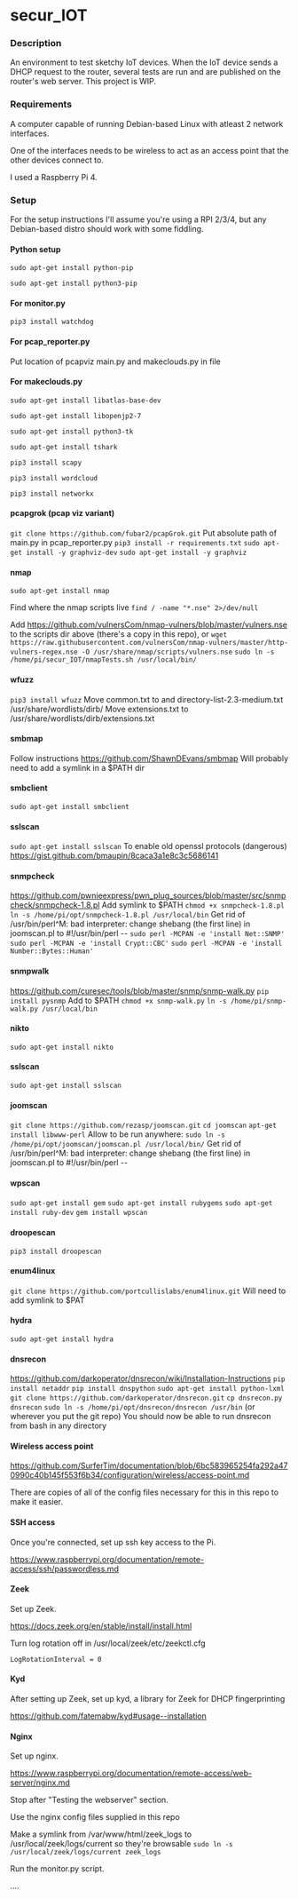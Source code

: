 # secur_IOT

### Description

An environment to test sketchy IoT devices. When the IoT device sends a DHCP request to the router, several tests are run and are published on the router's web server. This project is WIP.

### Requirements

A computer capable of running Debian-based Linux with atleast 2 network interfaces.

One of the interfaces needs to be wireless to act as an access point that the other devices connect to.

I used a Raspberry Pi 4.

### Setup

For the setup instructions I'll assume you're using a RPI 2/3/4, but any Debian-based distro should work with some fiddling.

#### Python setup

`sudo apt-get install python-pip`

`sudo apt-get install python3-pip`

#### For monitor.py
`pip3 install watchdog`

#### For pcap_reporter.py
Put location of pcapviz main.py and makeclouds.py in file

#### For makeclouds.py
`sudo apt-get install libatlas-base-dev`

`sudo apt-get install libopenjp2-7`

`sudo apt-get install python3-tk `

`sudo apt-get install tshark`

`pip3 install scapy`

`pip3 install wordcloud`

`pip3 install networkx`

#### pcapgrok (pcap viz variant)
`git clone https://github.com/fubar2/pcapGrok.git`
Put absolute path of main.py in pcap_reporter.py
`pip3 install -r requirements.txt`
`sudo apt-get install -y graphviz-dev`
`sudo apt-get install -y graphviz`

#### nmap

`sudo apt-get install nmap`

Find where the nmap scripts live `find / -name "*.nse" 2>/dev/null`

Add https://github.com/vulnersCom/nmap-vulners/blob/master/vulners.nse to the scripts dir above (there's a copy in this repo), or
`wget https://raw.githubusercontent.com/vulnersCom/nmap-vulners/master/http-vulners-regex.nse -O /usr/share/nmap/scripts/vulners.nse`
`sudo ln -s /home/pi/secur_IOT/nmapTests.sh /usr/local/bin/`

#### wfuzz
`pip3 install wfuzz`
Move common.txt to and directory-list-2.3-medium.txt /usr/share/wordlists/dirb/
Move extensions.txt to /usr/share/wordlists/dirb/extensions.txt

#### smbmap
Follow instructions https://github.com/ShawnDEvans/smbmap
Will probably need to add a symlink in a $PATH dir

#### smbclient
`sudo apt-get install smbclient`

#### sslscan
`sudo apt-get install sslscan`
To enable old openssl protocols (dangerous) https://gist.github.com/bmaupin/8caca3a1e8c3c5686141

#### snmpcheck 
https://github.com/pwnieexpress/pwn_plug_sources/blob/master/src/snmpcheck/snmpcheck-1.8.pl
Add symlink to $PATH
`chmod +x snmpcheck-1.8.pl`
`ln -s /home/pi/opt/snmpcheck-1.8.pl /usr/local/bin`
Get rid of /usr/bin/perl^M: bad interpreter: change shebang (the first line) in joomscan.pl to #!/usr/bin/perl --
`sudo perl -MCPAN -e 'install Net::SNMP'`
`sudo perl -MCPAN -e 'install Crypt::CBC'`
`sudo perl -MCPAN -e 'install Number::Bytes::Human' `

#### snmpwalk
https://github.com/curesec/tools/blob/master/snmp/snmp-walk.py
`pip install pysnmp`
Add to $PATH
`chmod +x snmp-walk.py`
`ln -s /home/pi/snmp-walk.py /usr/local/bin`

#### nikto
`sudo apt-get install nikto`

#### sslscan
`sudo apt-get install sslscan`

#### joomscan
`git clone https://github.com/rezasp/joomscan.git`
`cd joomscan`
`apt-get install libwww-perl`
Allow to be run anywhere: 
`sudo ln -s /home/pi/opt/joomscan/joomscan.pl /usr/local/bin/`
Get rid of /usr/bin/perl^M: bad interpreter: change shebang (the first line) in joomscan.pl to #!/usr/bin/perl --


#### wpscan
`sudo apt-get install gem`
`sudo apt-get install rubygems`
`sudo apt-get install ruby-dev`
`gem install wpscan`

#### droopescan
`pip3 install droopescan`

#### enum4linux
`git clone https://github.com/portcullislabs/enum4linux.git`
Will need to add symlink to $PAT

#### hydra
`sudo apt-get install hydra`

#### dnsrecon
https://github.com/darkoperator/dnsrecon/wiki/Installation-Instructions
`pip install netaddr`
`pip install dnspython`
`sudo apt-get install python-lxml`
`git clone https://github.com/darkoperator/dnsrecon.git`
`cp dnsrecon.py dnsrecon`
`sudo ln -s /home/pi/opt/dnsrecon/dnsrecon /usr/bin` (or wherever you put the git repo)
You should now be able to run dnsrecon from bash in any directory

#### Wireless access point
https://github.com/SurferTim/documentation/blob/6bc583965254fa292a470990c40b145f553f6b34/configuration/wireless/access-point.md

There are copies of all of the config files necessary for this in this repo to make it easier.

#### SSH access

Once you're connected, set up ssh key access to the Pi.

https://www.raspberrypi.org/documentation/remote-access/ssh/passwordless.md

#### Zeek
Set up Zeek.

https://docs.zeek.org/en/stable/install/install.html

Turn log rotation off in /usr/local/zeek/etc/zeekctl.cfg

`LogRotationInterval = 0`

#### Kyd

After setting up Zeek, set up kyd, a library for Zeek for DHCP fingerprinting

https://github.com/fatemabw/kyd#usage--installation

#### Nginx
Set up nginx.

https://www.raspberrypi.org/documentation/remote-access/web-server/nginx.md

Stop after "Testing the webserver" section.

Use the nginx config files supplied in this repo

Make a symlink from /var/www/html/zeek_logs to /usr/local/zeek/logs/current so they're browsable
`sudo ln -s /usr/local/zeek/logs/current zeek_logs`

Run the monitor.py script.

....
